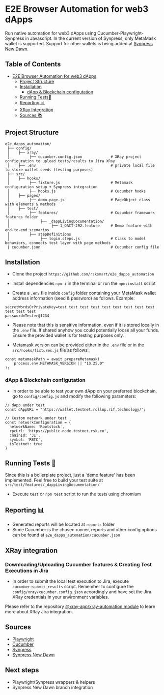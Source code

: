 # E2E Browser Automation for web3 dApps
Run native automation for web3 dApps using Cucumber-Playwright-Synpress in Javascript.
In the current version of Synpress, only MetaMask wallet is supported.
Support for other wallets is being added at [Synpress New Dawn](https://github.com/Synthetixio/synpress/tree/new-dawn).

## Table of Contents
- [E2E Browser Automation for web3 dApps](#e2e-browser-automation-for-web3-dapps)
    - [Project Structure](#project-structure)
    - [Installation](#installation)
      - [dApp & Blockchain configutation](#dapp--blockchain-configutation)
    - [Running Tests🚀](#running-tests-)
    - [Reporting 📊](#reporting-)
    - [XRay Integration](#xray-integration)
    - [Sources 📚](#sources)

## Project Structure

```
e2e_dapps_automation/
 ├── config/
 │    ├── xray/
 │         ├── cucumber.config.json             # XRay project configuration to upload tests/results to Jira XRay
 │    ├── .env                                  # private local file to store wallet seeds (testing purposes)
 ├── src/
 │    ├── hooks/                                
 │         ├── fixture.js                       # Metamask configuration setup + Synpress integration
 │         ├── hooks.js                         # Cucumber hooks
 │    ├── pages/                        
 │         ├── demo.page.js                     # PageObject class with elements & methods 
 │    ├── test/
 │         ├── features/                        # Cucumber framework features folder
 │              ├── _dappLivingDocumentation/
 │                   ├── 1_QACT-292.feature     # Demo feature with end-to-end scenarios
 │         ├── stepDefinitions          
 │              ├── login.steps.js              # Class to model behaviors, connects test layer with page methods
 | cucumber.json                                # Cucumber config file
```

## Installation

- Clone the project `https://github.com/rsksmart/e2e_dapps_automation`

- Install dependencies `npm i` in the terminal or run the `npm:install` script

- Create a `.env` file inside `config` folder containing your MetaMask wallet address information (seed & password) as follows. Example:

```
secretWordsOrPrivateKey=test test test test test test test test test test test test
password=Tester@1234
```

* Please note that this is sensitive information, even if it is stored locally in the `.env` file. If shared anyhow you could potentially loose all your funds. Ensure the provided wallet is for testing purposes only.

- Metamask version can be provided either in the `.env` file or in the `src/hooks/fixtures.js` file as follows:

```    
const metamaskPath = await prepareMetamask(
    process.env.METAMASK_VERSION || "10.25.0"
);
```

### dApp & Blockchain configutation

- In order to be able to test your own dApp on your preferred blockchain, go to `config/config.js` and modify the following parameters:

```
// dApp under test
const dAppURL = 'https://wallet.testnet.rollup.rif.technology/';

// Custom network under test
const networkConfiguration = {
  networkName: 'Rootstock',
  rpcUrl: 'https://public-node.testnet.rsk.co',
  chainId: '31',
  symbol: 'RBTC',
  isTestnet: true
}
```

## Running Tests 🚀  

Since this is a boilerplate project, just a 'demo.feature' has been implemented.
Feel free to build your test suite at `src/test/features/_dappLivingDocumentation/`

- Execute `test` or `npm test` script to run the tests using chromium

## Reporting 📊
- Generated reports will be located at `reports` folder
- Since Cucumber is the chosen runner, reports and other config options can be found at `e2e_dapps_automation/cucumber.json`

## XRay integration
### Downloading/Uploading Cucumber features & Creating Test Executions in Jira

- In order to submit the local test execution to Jira, execute `cucumber:submit_results` script. Remember to configure the `config/xray/cucumber.config.json` accordingly and have set the Jira XRay credentials in your environment variables.

Please refer to the repository [@xray-app/xray-automation module](https://github.com/rsksmart/xray-automation) to learn more about XRay Jira integration.


## Sources

- [Playwright](https://playwright.dev/docs/intro)
- [Cucumber](https://cucumber.io/docs/cucumber/)
- [Synpress](https://github.com/Synthetixio/synpress)
- [Synpress New Dawn](https://github.com/Synthetixio/synpress/tree/new-dawn)

## Next steps
- Playwright/Synpress wrappers & helpers
- Synpress New Dawn branch integration